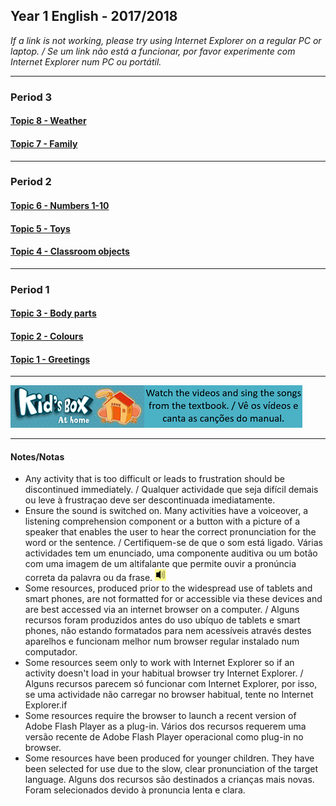 ## Year 1 English - 2017/2018

*If a link is not working, please try using Internet Explorer on a regular PC or laptop. / Se um link não está a funcionar, por favor experimente com Internet Explorer num PC ou portátil.*

***
### Period 3  

#### [Topic 8 - Weather](https://tangerina-pt.github.io/English/Weather_A)
#### [Topic 7 - Family](https://tangerina-pt.github.io/English/Family_A)

***
### Period 2  

#### [Topic 6 - Numbers 1-10](https://tangerina-pt.github.io/English/Numbers_1_to_10)
#### [Topic 5 - Toys](https://tangerina-pt.github.io/English/Toys_A)
#### [Topic 4 - Classroom objects](https://tangerina-pt.github.io/English/Classroom_Objects_A)

***
### Period 1
#### [Topic 3 - Body parts](https://tangerina-pt.github.io/English/Body_Parts_A)
#### [Topic 2 - Colours](https://tangerina-pt.github.io/English/Colours_A)
#### [Topic 1 - Greetings](https://tangerina-pt.github.io/English/Greetings_A)

***
[![kbah](/images/kbah.PNG)](https://tangerina-pt.github.io/English/kb1)[![kbtx](/images/kbtx.PNG)](https://tangerina-pt.github.io/English/kb1)  

***
#### Notes/Notas
* Any activity that is too difficult or leads to frustration should be discontinued immediately. / Qualquer actividade que seja difícil demais ou leve à frustraçao deve ser descontinuada imediatamente.
* Ensure the sound is switched on. Many activities have a voiceover, a listening comprehension component or a button with a picture of a speaker that enables the user to hear the correct pronunciation for the word or the sentence. / Certifiquem-se de que o som está ligado. Várias actividades tem um enunciado, uma componente auditiva ou um botão com uma imagem de um altifalante que permite ouvir a pronúncia correta da palavra ou da frase. ![spkr2](/images/spkr2.PNG)
* Some resources, produced prior to the widespread use of tablets and smart phones, are not formatted for or accessible via these devices and are best accessed via an internet browser on a computer. / Alguns recursos foram produzidos antes do uso ubíquo de tablets e smart phones, não estando formatados para nem acessíveis através destes aparelhos e funcionam melhor num browser regular instalado num computador.
* Some resources seem only to work with Internet Explorer so if an activity doesn't load in your habitual browser try Internet Explorer. / Alguns recursos parecem só funcionar com Internet Explorer, por isso, se uma actividade não carregar no browser habitual, tente no Internet Explorer.if
* Some resources require the browser to launch a recent version of Adobe Flash Player as a plug-in. Vários dos recursos requerem uma versão recente de Adobe Flash Player operacional como plug-in no browser.
* Some resources have been produced for younger children. They have been selected for use due to the slow, clear pronunciation of the target language. Alguns dos recursos são destinados a crianças mais novas. Foram selecionados devido à pronuncia lenta e clara.
